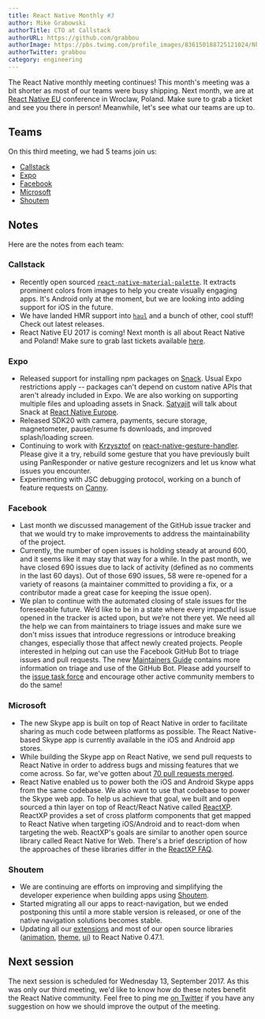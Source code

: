 ```yaml
---
title: React Native Monthly #3
author: Mike Grabowski
authorTitle: CTO at Callstack
authorURL: https://github.com/grabbou
authorImage: https://pbs.twimg.com/profile_images/836150188725121024/NkU0AcqW_400x400.jpg
authorTwitter: grabbou
category: engineering
---
```


The React Native monthly meeting continues! This month's meeting was a bit shorter as most of our teams were busy shipping. Next month, we are at [React Native EU](https://react-native.eu/) conference in Wroclaw, Poland. Make sure to grab a ticket and see you there in person! Meanwhile, let's see what our teams are up to.

## Teams

On this third meeting, we had 5 teams join us:

- [Callstack](https://github.com/callstack-io)
- [Expo](https://github.com/expo)
- [Facebook](https://github.com/facebook)
- [Microsoft](https://github.com/microsoft)
- [Shoutem](https://github.com/shoutem)

## Notes

Here are the notes from each team:

### Callstack

- Recently open sourced [`react-native-material-palette`](https://github.com/callstack-io/react-native-material-palette). It extracts prominent colors from images to help you create visually engaging apps. It's Android only at the moment, but we are looking into adding support for iOS in the future. 
- We have landed HMR support into [`haul`](https://github.com/callstack-io/haul) and a bunch of other, cool stuff! Check out latest releases.
- React Native EU 2017 is coming! Next month is all about React Native and Poland! Make sure to grab last tickets available [here](https://react-native.eu/).

### Expo

- Released support for installing npm packages on [Snack](https://snack.expo.io). Usual Expo restrictions apply -- packages can't depend on custom native APIs that aren't already included in Expo. We are also working on supporting multiple files and uploading assets in Snack. [Satyajit](https://github.com/satya164) will talk about Snack at [React Native Europe](https://react-native.eu/).
- Released SDK20 with camera, payments, secure storage, magnetometer, pause/resume fs downloads, and improved splash/loading screen.
- Continuing to work with [Krzysztof](https://github.com/kmagiera/react-native-gesture-handler) on [react-native-gesture-handler](https://github.com/kmagiera/react-native-gesture-handler). Please give it a try, rebuild some gesture that you have previously built using PanResponder or native gesture recognizers and let us know what issues you encounter.
- Experimenting with JSC debugging protocol, working on a bunch of feature requests on [Canny](https://expo.canny.io/feature-requests).

### Facebook

- Last month we discussed management of the GitHub issue tracker and that we would try to make improvements to address the maintainability of the project.
- Currently, the number of open issues is holding steady at around 600, and it seems like it may stay that way for a while. In the past month, we have closed 690 issues due to lack of activity (defined as no comments in the last 60 days). Out of those 690 issues, 58 were re-opened for a variety of reasons (a maintainer committed to providing a fix, or a contributor made a great case for keeping the issue open).
- We plan to continue with the automated closing of stale issues for the foreseeable future. We’d like to be in a state where every impactful issue opened in the tracker is acted upon, but we’re not there yet. We need all the help we can from maintainers to triage issues and make sure we don't miss issues that introduce regressions or introduce breaking changes, especially those that affect newly created projects. People interested in helping out can use the Facebook GitHub Bot to triage issues and pull requests. The new [Maintainers Guide](https://facebook.github.io/react-native/docs/maintainers.html) contains more information on triage and use of the GitHub Bot. Please add yourself to the [issue task force](https://github.com/facebook/react-native/blob/master/bots/IssueCommands.txt) and encourage other active community members to do the same!

### Microsoft

- The new Skype app is built on top of React Native in order to facilitate sharing as much code between platforms as possible. The React Native-based Skype app is currently available in the iOS and Android app stores.
- While building the Skype app on React Native, we send pull requests to React Native in order to address bugs and missing features that we come across. So far, we've gotten about [70 pull requests merged](https://github.com/facebook/react-native/pulls?utf8=%E2%9C%93&q=is%3Apr%20author%3Arigdern%20).
- React Native enabled us to power both the iOS and Android Skype apps from the same codebase. We also want to use that codebase to power the Skype web app. To help us achieve that goal, we built and open sourced a thin layer on top of React/React Native called [ReactXP](https://microsoft.github.io/reactxp/blog/2017/04/06/introducing-reactxp.html). ReactXP provides a set of cross platform components that get mapped to React Native when targeting iOS/Android and to react-dom when targeting the web. ReactXP's goals are similar to another open source library called React Native for Web. There's a brief description of how the approaches of these libraries differ in the [ReactXP FAQ](https://microsoft.github.io/reactxp/docs/faq.html).

### Shoutem

- We are continuing are efforts on improving and simplifying the developer experience when building apps using [Shoutem](https://shoutem.github.io/).
- Started migrating all our apps to react-navigation, but we ended postponing this until a more stable version is released, or one of the native navigation solutions becomes stable.
- Updating all our [extensions](https://github.com/shoutem/extensions) and most of our open source libraries ([animation](https://github.com/shoutem/animation), [theme](https://github.com/shoutem/theme), [ui](https://github.com/shoutem/ui)) to React Native 0.47.1.

## Next session

The next session is scheduled for Wednesday 13, September 2017. As this was only our third meeting, we'd like to know how do these notes benefit the React Native community. Feel free to ping me [on Twitter](https://twitter.com/grabbou) if you have any suggestion on how we should improve the output of the meeting.
